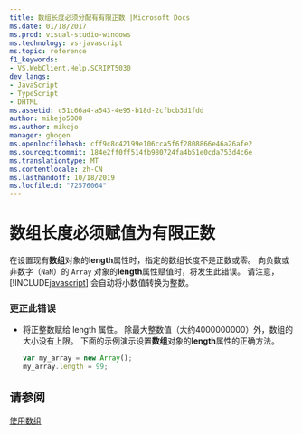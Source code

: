 ```yaml
---
title: 数组长度必须分配有有限正数 |Microsoft Docs
ms.date: 01/18/2017
ms.prod: visual-studio-windows
ms.technology: vs-javascript
ms.topic: reference
f1_keywords:
- VS.WebClient.Help.SCRIPT5030
dev_langs:
- JavaScript
- TypeScript
- DHTML
ms.assetid: c51c66a4-a543-4e95-b18d-2cfbcb3d1fdd
author: mikejo5000
ms.author: mikejo
manager: ghogen
ms.openlocfilehash: cff9c8c42199e106cca5f6f2808866e46a26afe2
ms.sourcegitcommit: 184e2ff0ff514fb980724fa4b51e0cda753d4c6e
ms.translationtype: MT
ms.contentlocale: zh-CN
ms.lasthandoff: 10/18/2019
ms.locfileid: "72576064"
---
```

# <a name="array-length-must-be-assigned-a-finite-positive-number"></a>数组长度必须赋值为有限正数
在设置现有**数组**对象的**length**属性时，指定的数组长度不是正数或零。 向负数或非数字（`NaN`）的 `Array` 对象的**length**属性赋值时，将发生此错误。 请注意，[!INCLUDE[javascript](../../javascript/includes/javascript-md.md)] 会自动将小数值转换为整数。  
  
### <a name="to-correct-this-error"></a>更正此错误  
  
- 将正整数赋给 length 属性。 除最大整数值（大约4000000000）外，数组的大小没有上限。 下面的示例演示设置**数组**对象的**length**属性的正确方法。  
  
    ```JavaScript  
    var my_array = new Array();  
    my_array.length = 99;  
    ```  
  
## <a name="see-also"></a>请参阅  
 [使用数组](../../javascript/advanced/using-arrays-javascript.md)